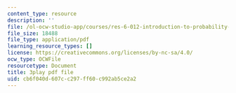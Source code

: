 ```yaml
---
content_type: resource
description: ''
file: /ol-ocw-studio-app/courses/res-6-012-introduction-to-probability-spring-2018/cb6f040d607cc297ff60c992ab5ce2a2_L_pEeYLGaP0.pdf
file_size: 18488
file_type: application/pdf
learning_resource_types: []
license: https://creativecommons.org/licenses/by-nc-sa/4.0/
ocw_type: OCWFile
resourcetype: Document
title: 3play pdf file
uid: cb6f040d-607c-c297-ff60-c992ab5ce2a2
---
```

